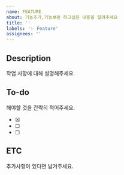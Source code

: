 ```yaml
---
name: FEATURE
about: 기능추가,기능보완 하고싶은 내용을 알려주세요
title: ''
labels: '✨ Feature'
assignees: ''
---
```


## Description

작업 사항에 대해 설명해주세요.

## To-do

해야할 것을 간략히 적어주세요.

- [x]
- [ ]
- [ ]

## ETC

추가사항이 있다면 남겨주세요.
